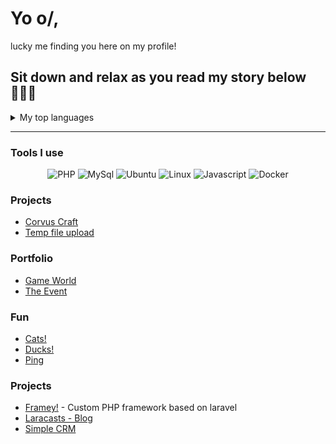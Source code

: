 # Yo o/,
lucky me finding you here on my profile!

Sit down and relax as you read my story below 🧘‍♀🔥
---

<details>
<summary>My top languages</summary>

| Rank | Languages |
|-----:|-----------|
|     1| MySQL     |
|     2| PHP       |
|     3| Python    |
|     4| Bash      |
> Draw something on the endlessly vast white tomorrow.
</details>

-----

### Tools I use
<div align="center">
    <img src="https://img.shields.io/badge/PHP-6495ED?logo=php&logoColor=white&style=for-the-badge" alt="PHP">
    <img src="https://img.shields.io/badge/mysql-00758F?logo=mySql&logoColor=white&style=for-the-badge" alt="MySql">
    <img src="https://img.shields.io/badge/Ubuntu-E95420?logo=ubuntu&logoColor=white&style=for-the-badge" alt="Ubuntu">
    <img src="https://img.shields.io/badge/-Linux-grey?logo=linux&style=for-the-badge" alt="Linux">
    <img src="https://img.shields.io/badge/Javascript-f0db4f?logo=javascript&logoColor=323330&style=for-the-badge" alt="Javascript">
    <img src="https://img.shields.io/badge/Docker-0db7ed?logo=docker&logoColor=white&style=for-the-badge" alt="Docker">
</div>

### Projects
- [Corvus Craft](https://corvus-craft.lnikol.com/)
- [Temp file upload](https://temp-file.lnikol.com/)

### Portfolio
- [Game World](https://game-world.lnikol.com)
- [The Event](https://the-event.lnikol.com)

### Fun
- [Cats!](https://cat.lnikol.com)
- [Ducks!](https://duck.lnikol.com)
- [Ping](https://ping.lnikol.com)

### Projects
- [Framey!](https://github.com/lnikoI/framey) - Custom PHP framework based on laravel
- [Laracasts - Blog](https://github.com/lnikoI/laracasts-Blog)
- [Simple CRM](https://github.com/lnikoI/laravel-simple-CRM)
